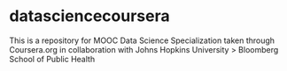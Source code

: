 # datasciencecoursera
This is a repository for MOOC Data Science Specialization taken through Coursera.org in collaboration with Johns Hopkins University >  Bloomberg School of Public Health
